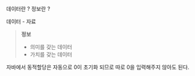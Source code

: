 데이터란 ? 정보란 ?

데이터 - 자료

> **정보**
> - 의미를 갖는 데이터
> - 가치를 갖는 데이터


자바에서 동적할당은 자동으로 0이 초기화 되므로 따로 0을 입력해주지 않아도 된다.

